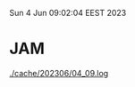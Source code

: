 Sun  4 Jun 09:02:04 EEST 2023
# JAM
<a href='./cache/202306/04_09.log'>./cache/202306/04_09.log</a>
